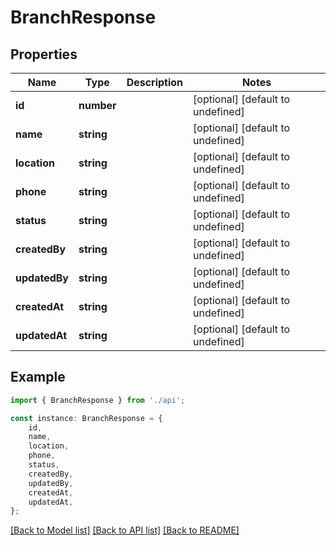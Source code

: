 # BranchResponse


## Properties

Name | Type | Description | Notes
------------ | ------------- | ------------- | -------------
**id** | **number** |  | [optional] [default to undefined]
**name** | **string** |  | [optional] [default to undefined]
**location** | **string** |  | [optional] [default to undefined]
**phone** | **string** |  | [optional] [default to undefined]
**status** | **string** |  | [optional] [default to undefined]
**createdBy** | **string** |  | [optional] [default to undefined]
**updatedBy** | **string** |  | [optional] [default to undefined]
**createdAt** | **string** |  | [optional] [default to undefined]
**updatedAt** | **string** |  | [optional] [default to undefined]

## Example

```typescript
import { BranchResponse } from './api';

const instance: BranchResponse = {
    id,
    name,
    location,
    phone,
    status,
    createdBy,
    updatedBy,
    createdAt,
    updatedAt,
};
```

[[Back to Model list]](../README.md#documentation-for-models) [[Back to API list]](../README.md#documentation-for-api-endpoints) [[Back to README]](../README.md)
